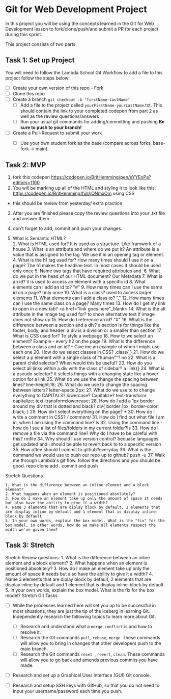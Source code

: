 # Git for Web Development Project
In this project you will be using the concepts learned in the Git for Web Development lesson to fork/clone/push/and submit a PR for each project during this sprint.

This project consists of two parts:

## Task 1: Set up Project
You will need to follow the Lambda School Git Workflow to add a file to this project follow the steps below:

- [ ] Create your own version of this repo - Fork
- [ ] Clone this repo
- [ ] Create a branch `git checkout -b 'firstName-lastName'`
  - [ ] Add a file to the project called `yourFirstName-yourLastName`.txt. This should contain the link to your completed codepen from part 2 as well as the review questions/answers
  - [ ] Run your usual git commands for adding/committing and pushing **Be sure to push to your branch!**
- [ ] Create a Pull-Request to submit your work
  - [ ] Use your own student fork as the base (compare across forks, base-fork -> main).


## Task 2: MVP
1. fork this codepen https://codepen.io/BritHemming/pen/eYYEoPa?editors=1100
2. You will be marking up all of the HTML and styling it to look like this: https://codepen.io/BritHemming/full/jONmxOm using CSS
* this should be review from yesterday/ extra practice
3. After you are finished please copy the review questions into your .txt file and answer them
4. don't forget to add, commit and push your changes.

1. What is Semantic HTML?  
    2. What is HTML used for? It is used as a structure. Like framwork of a house 
    3. What is an attribute and where do we put it? An attribute is a value that is assigned to the tag. We use it in an opening tag or element. 
    4. What is the h1 tag used for? How many times should I use it on a page? The h1 makes the headline text. In most cases it should be used only once 
    5. Name two tags that have required attributes <a> and <img>
    6. What do we put in the head of our HTML document?  Our Metadata
    7. What is an id? it is used to access an element with a specific id
    8. What elements can I add an id to? "#"
    9. How many times can I use the same id on a page? only once 
    10. What is a class? used to access larger elements 
    11. What elements can I add a class to? "."
    12. How many times can I use the same class on a page? Many times 
    13. How do I get my link to open in a new tab? <a href="link goes here"_blank>
    14. What is the alt attribute in the image tag used for? to show alternative text if image does not show up 
    15. How do I reference an id? "#"
    16. What is the difference between a section and a div? a section is for things like the footer, body, and header. a div is a division or a smaller than section 
    17. What is CSS used for? To style a webpage
    18. How to we select an element? Example - every h2 on the page
    19. What is the difference between a class and an id? - Give me an example of when I might use each one 
    20. How do we select classes in CSS? .class{    }
    21. How do we select a p element with a single class of “human””? no
    22. What is a parent child selector? When would this be useful? 
    <parent>
       <child>
       </child>
    </parent>
    23. How do you select all links within a div with the class of sidebar? a :link{}
    24. What is a pseudo selector? it selects things with a changing state like a hover option for a link
    25. What do we use the change the spacing between lines? line-height:18;
    26. What do we use to change the spacing between letters? letter-space:2px;
    27. What do we use to to change everything to CAPITALS? lowercase? Capitalize? text-transform: capitalize;
    text-transform:lowercase;
    28. How do I add a 1px border around my div that is dotted and black? div{
      border:1px;
      border-color: black;
    }
    29. How do I select everything on the page? *
    30. How do I write a comment in CSS? */ comment*/
    31. How do I find out what file I am in, when I am using the command line? ls
    32. Using the command line - how do I see a list of files/folders in my current folder?ls
    33. How do I remove a file via the command line? Why do I have to be careful with this? rmfile 
    34. Why should I use version control? becuase languages get updated and i should be able to revert back to to a specific version 
    35. How often should I commit to github?everyday
    36. What is the command we would use to push our repo up to github? push -u
    37. Walk me through Lambda's git flow. follow the directions and you should be good.
    repo
    clone
    add .
    commit
    and push 

Stretch Questions

    1. What is the difference between an inline element and a block element?
    2. What happens when an element is positioned absolutely? 
    3. How do I make an element take up only the amount of space it needs but also have the ability to give it a width? 
    4. Name 3 elements that are diplay block by default, 2 elements that are display inline by default and 1 element that is display inline-block by default
    5. In your own words, explain the box model. What is the "fix" for the box model, in other words, how do we make all elements respect the width we've given them? 





## Task 3: Stretch
Stretch Review questions: 
    1. What is the difference between an inline element and a block element?
    2. What happens when an element is positioned absolutely? 
    3. How do I make an element take up only the amount of space it needs but also have the ability to give it a width? 
    4. Name 3 elements that are diplay block by default, 2 elements that are display inline by default and 1 element that is display inline-block by default
    5. In your own words, explain the box model. What is the fix for the box model? 
Stretch Git Tasks
- [ ] While the processes learned here will set you up to be successful in most situations, they are just the tip of the iceberg in learning Git. Independently research the following topics to learn more about Git.
  - [ ] Research and understand what a `merge conflict` is and how to resolve it.
  - [ ] Research the Git commands `pull`, `rebase`, `merge`. These commands will allow you to bring in changes that other developers push to the main branch.
  - [ ] Research the Git commands `reset `, `revert`, `clean`. These commands will allow you to go back and amends previous commits you have made.

- [ ] Research and set up a Graphical User Interface (GUI) Git console. 

- [ ] Research and setup SSH keys with GitHub, so that you do not need to input your username/password each time you push. 


